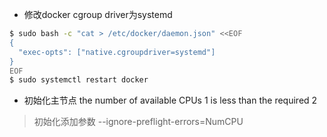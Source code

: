 * 修改docker cgroup driver为systemd
```bash
$ sudo bash -c "cat > /etc/docker/daemon.json" <<EOF
{
  "exec-opts": ["native.cgroupdriver=systemd"]
}
EOF
$ sudo systemctl restart docker
```
* 初始化主节点 the number of available CPUs 1 is less than the required 2
> 初始化添加参数 --ignore-preflight-errors=NumCPU